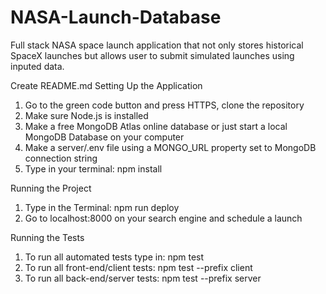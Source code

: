 # NASA-Launch-Database
Full stack NASA space launch application that not only stores historical SpaceX launches but allows user to submit simulated launches using inputed data. 

Create README.md
Setting Up the Application

1. Go to the green code button and press HTTPS, clone the repository
2. Make sure Node.js is installed
3. Make a free MongoDB Atlas online database or just start a local MongoDB Database on your computer
4. Make a server/.env file using a MONGO_URL property set to MongoDB connection string
5. Type in your terminal: npm install


Running the Project

1. Type in the Terminal: npm run deploy
2. Go to localhost:8000 on your search engine and schedule a launch


Running the Tests

1. To run all automated tests type in: npm test
2. To run all front-end/client tests: npm test --prefix client
3. To run all back-end/server tests: npm test --prefix server
